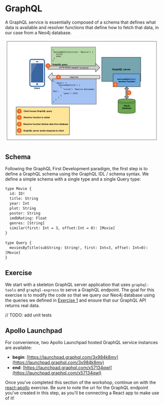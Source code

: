 # GraphQL

A GraphQL service is essentially composed of a schema that defines what data is available and resolver functions that define how to fetch that data, in our case from a Neo4j database.

![](../img/grandstack_architecture.png)

## Schema

Following the GraphQL First Development paradigm, the first step is to define a GraphQL schema using the GraphQL IDL / schema syntax. We define a simple schema with a single type and a single Query type:



```
type Movie {
  id: ID!
  title: String
  year: Int
  plot: String
  poster: String
  imdbRating: Float
  genres: [String]
  similar(first: Int = 3, offset:Int = 0): [Movie]
}

type Query {
  moviesByTitle(subString: String!, first: Int=3, offset: Int=0): [Movie]
}
```

## Exercise

We start with a skeleton GraphQL server application that uses `graphql-tools` and `graphql-express` to serve a GraphQL endpoint. The goal for this exercise is to modify the code so that we query our Neo4j database using the queries we defined in [Exercise 1]() and ensure that our GraphQL API returns real data.

// TODO: add unit tests

## Apollo Launchpad

For convenience, two Apollo Launchpad hosted GraphQL service instances are available:

* **begin**: [https://launchpad.graphql.com/3x984k8mv](https://launchpad.graphql.com/3x984k8mv)
* **end**: [https://launchpad.graphql.com/x57134qwl](https://launchpad.graphql.com/x57134qwl)


Once you've completed this section of the workshop, continue on with the [react-apollo](/react-apollo) exercise. Be sure to note the uri for the GraphQL endpoint you've created in this step, as you'll be connecting a React app to make use of it!